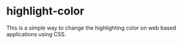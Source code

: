 highlight-color
===============

This is a simple way to change the highlighting color on web based applications using CSS.
